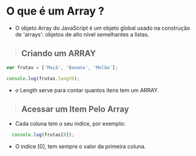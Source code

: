 # O que é um Array ?

- O objeto Array do JavaScript é um objeto global usado na construção de 'arrays': objetos de alto nível semelhantes a listas.

>## Criando um ARRAY

````javascript
var frutas = ['Maçã', 'Banana', 'Melão'];

console.log(frutas.length);
````
- o Length serve para contar quantos itens tem um ARRAY.

>## Acessar um Item Pelo Array

- Cada coluna tem o seu indice, por exemplo:

```javascript
  console.log(frutas[0]);
```

- O indice [0], tem sempre o valor da primeira coluna.

